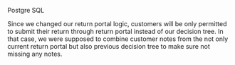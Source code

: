 Postgre SQL 

Since we changed our return portal logic, customers will be only permitted to submit their return through return portal instead of our decision tree. In that case, we were supposed to combine customer notes from the not only current return portal but also previous decision tree to make sure not missing any notes.
